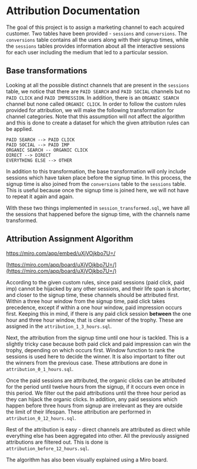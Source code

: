 # Attribution Documentation
The goal of this project is to assign a marketing channel to each acquired customer. Two tables have been provided - `sessions` and `conversions`. The `conversions` table contains all the users along with their signup times, while the `sessions` tables provides information about all the interactive sessions for each user including the medium that led to a particular session.


## Base transformations

Looking at all the possible distinct channels that are present in the `sessions` table, we notice that there are `PAID SEARCH` and `PAID SOCIAL`  channels but no `PAID CLICK` and `PAID IMPRESSION`. In addition, there is an `ORGANIC SEARCH` channel but none called `ORGANIC CLICK`. In order to follow the custom rules provided for attribution, we will make the following transformation for channel categories. Note that this assumption will not affect the algorithm and this is done to create a dataset for which the given attribution rules can be applied. 


    PAID SEARCH --> PAID CLICK
    PAID SOCIAL --> PAID IMP
    ORGANIC SEARCH -- ORGANIC CLICK
    DIRECT --> DIRECT
    EVERYTHING ELSE --> OTHER

In addition to this transformation, the base transformation will only include sessions which have taken place before the signup time. In this process, the signup time is also joined from the `conversions` table to the `sessions` table. This is useful because once the signup time is joined here, we will not have to repeat it again and again.

With these two things implemented in `session_transformed.sql`, we have all the sessions that happened before the signup time, with the channels name transformed.


## Attribution Assignment Algorithm


https://miro.com/app/embed/uXjVOjkbo7U=/


[https://miro.com/app/board/uXjVOjkbo7U=/](https://miro.com/app/board/uXjVOjkbo7U=/)

According to the given custom rules, since paid sessions (paid click, paid imp) cannot be hijacked by any other sessions, and their life span is shorter, and closer to the signup time, these channels should be attributed first. Within a three hour window from the signup time, paid click takes precedence, except if within a one hour window, paid impression occurs first. Keeping this in mind, if there is any paid click session **between** the one hour and three hour window, that is clear winner of the trophy. These are assigned in the `attribution_1_3_hours.sql`.

Next, the attribution from the signup time until one hour is tackled. This is a slightly tricky case because both paid click and paid impression can win the trophy, depending on which occurs first. Window function to rank the sessions is used here to decide the winner. It is also important to filter out the winners from the previous case. These attributions are done in `attribution_0_1_hours.sql`. 

Once the paid sessions are attributed, the organic clicks can be attributed for the period until twelve hours from the signup, if it occurs even once in this period. We filter out the paid attributions until the three hour period as they can hijack the organic clicks. In addition, any paid sessions which happen before three hours from signup are irrelevant as they are outside the limit of their lifespan. These attribution are performed in `attribution_0_12_hours.sql`. 

Rest of the attribution is easy - direct channels are attributed as direct while everything else has been aggregated into other. All the previously assigned attributions are filtered out. This is done is `attribution_before_12_hours.sql`. 

The algorithm has also been visually explained using a Miro board. 

